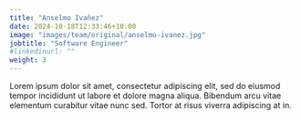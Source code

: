 ```yaml
---
title: "Anselmo Ivañez"
date: 2024-10-18T12:33:46+10:00
image: "images/team/original/anselmo-ivanez.jpg"
jobtitle: "Software Engineer"
#linkedinurl: ""
weight: 3
---
```


Lorem ipsum dolor sit amet, consectetur adipiscing elit, sed do eiusmod tempor incididunt ut labore et dolore magna aliqua. Bibendum arcu vitae elementum curabitur vitae nunc sed. Tortor at risus viverra adipiscing at in.
